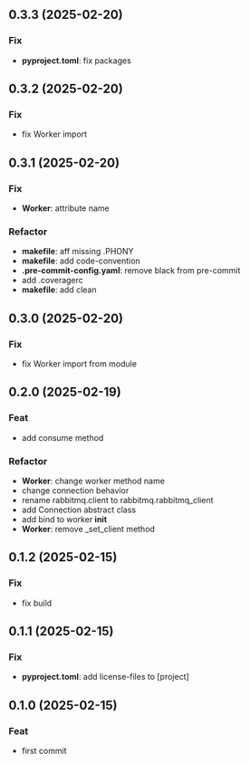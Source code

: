 ## 0.3.3 (2025-02-20)

### Fix

- **pyproject.toml**: fix packages

## 0.3.2 (2025-02-20)

### Fix

- fix Worker import

## 0.3.1 (2025-02-20)

### Fix

- **Worker**: attribute name

### Refactor

- **makefile**: aff missing .PHONY
- **makefile**: add code-convention
- **.pre-commit-config.yaml**: remove black from pre-commit
- add .coveragerc
- **makefile**: add clean

## 0.3.0 (2025-02-20)

### Fix

- fix Worker import from module

## 0.2.0 (2025-02-19)

### Feat

- add consume method

### Refactor

- **Worker**: change worker method name
- change connection behavior
- rename rabbitmq.client to rabbitmq.rabbitmq_client
- add Connection abstract class
- add bind to worker __init__
- **Worker**: remove _set_client method

## 0.1.2 (2025-02-15)

### Fix

- fix build

## 0.1.1 (2025-02-15)

### Fix

- **pyproject.toml**: add license-files to [project]

## 0.1.0 (2025-02-15)

### Feat

- first commit
